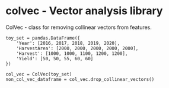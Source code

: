 # colvec - Vector analysis library

ColVec - class for removing collinear vectors from features.

```
toy_set = pandas.DataFrame({
    'Year': [2016, 2017, 2018, 2019, 2020],
    'HarvestArea': [2000, 2000, 2000, 2000, 2000],
    'Harvest': [1000, 1000, 1100, 1200, 1200],
    'Yield': [50, 50, 55, 60, 60]
})

col_vec = ColVec(toy_set)
non_col_vec_dataframe = col_vec.drop_collinear_vectors()
```